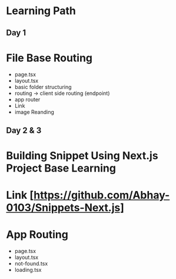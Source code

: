 <div className="items-center">
<h1>Learning Path</h1>
</div>

## Day 1 

# File Base Routing
- page.tsx
- layout.tsx
- basic folder structuring
- routing -> client side routing (endpoint)
- app router 
- Link
- image Reanding

## Day 2 & 3
# Building Snippet Using Next.js Project Base Learning 
# Link [https://github.com/Abhay-0103/Snippets-Next.js]

# App Routing 
- page.tsx
- layout.tsx
- not-found.tsx
- loading.tsx


